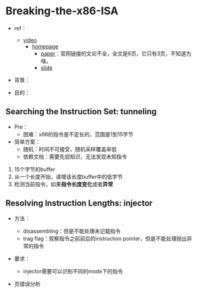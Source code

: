 
# Breaking-the-x86-ISA

+ ref：
	+ [video](https://www.youtube.com/watch?v=KrksBdWcZgQ)
		+ [homepage](https://www.blackhat.com/us-17/briefings.html#breaking-the-x86-instruction-set)
			+ [paper](https://www.blackhat.com/docs/us-17/thursday/us-17-Domas-Breaking-The-x86-Instruction-Set-wp.pdf)：官网链接的文论不全，全文是6页，它只有3页，不知道为啥。
			+ [slide](https://www.blackhat.com/docs/us-17/thursday/us-17-Domas-Breaking-The-x86-ISA.pdf)

+ 背景：
+ 目的：

## Searching the Instruction Set: tunneling

+ Pre：
	+ 困难：x86的指令是不定长的，范围是1到15字节
+ 简单方案：
	+ 随机：时间不可接受，随机采样覆盖率低
	+ 依赖文档：需要先验知识，无法发现未知指令



1. 15个字节的buffer
2. 从一个长度开始，递增该长度buffer中的低字节
3. 检测当前指令，如果**指令长度变化**或者**异常**



## Resolving Instruction Lengths: injector

+ 方法：
	+ disassembling：但是不能处理未记载指令
	+ trag flag：观察指令之前前后的instruction pointer，但是不能处理抛出异常的指令
+ 要求：
	+ injector需要可以识别不同的mode下的指令

+ 页错误分析